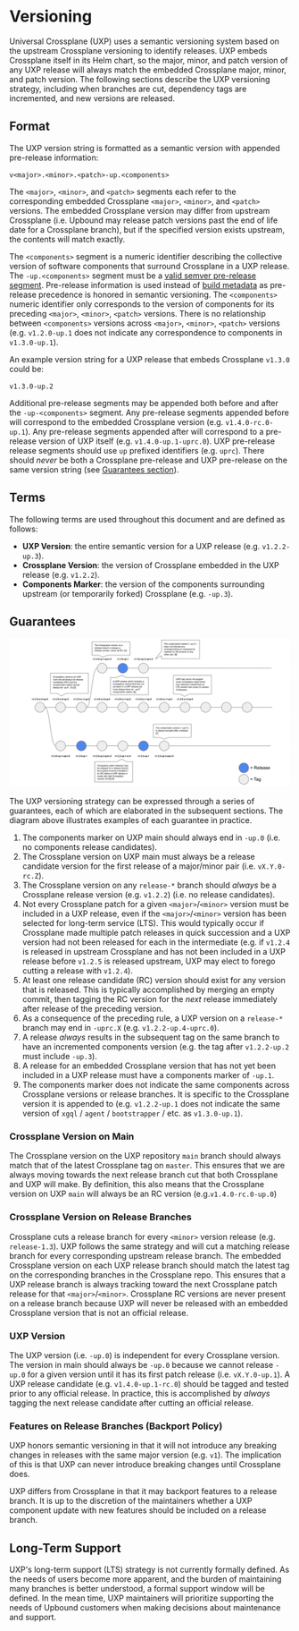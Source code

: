 # Versioning

Universal Crossplane (UXP) uses a semantic versioning system based on the
upstream Crossplane versioning to identify releases. UXP embeds Crossplane
itself in its Helm chart, so the major, minor, and patch version of any UXP
release will always match the embedded Crossplane major, minor, and patch
version. The following sections describe the UXP versioning strategy, including
when branches are cut, dependency tags are incremented, and new versions are
released.

## Format

The UXP version string is formatted as a semantic version with appended
pre-release information:

```
v<major>.<minor>.<patch>-up.<components>
```

The `<major>`, `<minor>`, and `<patch>` segments each refer to the corresponding
embedded Crossplane `<major>`, `<minor>`, and `<patch>` versions. The embedded
Crossplane version may differ from upstream Crossplane (i.e. Upbound may release
patch versions past the end of life date for a Crossplane branch), but if the
specified version exists upstream, the contents will match exactly.

The `<components>` segment is a numeric identifier describing the collective
version of software components that surround Crossplane in a UXP release. The
`-up.<components>` segment must be a [valid semver pre-release
segment](https://semver.org/#spec-item-9). Pre-release information is used
instead of [build metadata](https://semver.org/#spec-item-10) as pre-release
precedence is honored in semantic versioning. The `<components>` numeric
identifier only corresponds to the version of components for its preceding
`<major>`, `<minor>`, `<patch>` versions. There is no relationship between
`<components>` versions across `<major>`, `<minor>`, `<patch>` versions (e.g.
`v1.2.0-up.1` does not indicate any correspondence to components in
`v1.3.0-up.1`).

An example version string for a UXP release that embeds Crossplane `v1.3.0`
could be:

```
v1.3.0-up.2
```

Additional pre-release segments may be appended both before and after the
`-up-<components>` segment. Any pre-release segments appended before will
correspond to the embedded Crossplane version (e.g. `v1.4.0-rc.0-up.1`). Any
pre-release segments appended after will correspond to a pre-release version of
UXP itself (e.g. `v1.4.0-up.1-uprc.0`). UXP pre-release release segments should
use `up` prefixed identifiers (e.g. `uprc`). There should _never_ be both a
Crossplane pre-release and UXP pre-release on the same version string (see
[Guarantees section](#guarantees)).

## Terms

The following terms are used throughout this document and are defined as
follows:

- **UXP Version**: the entire semantic version for a UXP release (e.g.
  `v1.2.2-up.3`).
- **Crossplane Version**: the version of Crossplane embedded in the UXP release
  (e.g. `v1.2.2`).
- **Components Marker**: the version of the components surrounding upstream (or
  temporarily forked) Crossplane (e.g. `-up.3`).

## Guarantees

![versioning-diagram](docs/media/versioning.png)

The UXP versioning strategy can be expressed through a series of guarantees,
each of which are elaborated in the subsequent sections. The diagram above
illustrates examples of each guarantee in practice.

1. The components marker on UXP main should always end in `-up.0` (i.e. no
   components release candidates).
2. The Crossplane version on UXP main must always be a release candidate version
   for the first release of a major/minor pair (i.e. `vX.Y.0-rc.Z`).
3. The Crossplane version on any `release-*` branch should _always_ be a
   Crossplane release version (e.g. `v1.2.2`) (i.e. no release candidates).
4. Not every Crossplane patch for a given `<major>`/`<minor>` version must be
   included in a UXP release, even if the `<major>`/`<minor>` version has been
   selected for long-term service (LTS). This would typically occur if
   Crossplane made multiple patch releases in quick succession and a UXP version
   had not been released for each in the intermediate (e.g. if `v1.2.4` is
   released in upstream Crossplane and has not been included in a UXP release
   before `v1.2.5` is released upstream, UXP may elect to forego cutting a
   release with `v1.2.4`).
5. At least one release candidate (RC) version should exist for any version that
   is released. This is typically accomplished by merging an empty commit, then
   tagging the RC version for the _next_ release immediately after release of
   the preceding version.
6. As a consequence of the preceding rule, a UXP version on a `release-*` branch
   may end in `-uprc.X` (e.g. `v1.2.2-up.4-uprc.0`).
7. A release _always_ results in the subsequent tag on the same branch to have
   an incremented components version (e.g. the tag after `v1.2.2-up.2` must
   include `-up.3`).
8. A release for an embedded Crossplane version that has not yet been included
   in a UXP release must have a components marker of `-up.1`.
9. The components marker does not indicate the same components across Crossplane
   versions or release branches. It is specific to the Crossplane version it is
   appended to (e.g. `v1.2.2-up.1` does not indicate the same version of `xgql`
   / `agent` / `bootstrapper` / etc. as `v1.3.0-up.1`).

### Crossplane Version on Main

The Crossplane version on the UXP repository `main` branch should always match
that of the latest Crossplane tag on `master`. This ensures that we are always
moving towards the next release branch cut that both Crossplane and UXP will
make. By definition, this also means that the Crossplane version on UXP `main`
will always be an RC version (e.g.`v1.4.0-rc.0-up.0`)

### Crossplane Version on Release Branches

Crossplane cuts a release branch for every `<minor>` version release (e.g.
`release-1.3`). UXP follows the same strategy and will cut a matching release
branch for every corresponding upstream release branch. The embedded Crossplane
version on each UXP release branch should match the latest tag on the
corresponding branches in the Crossplane repo. This ensures that a UXP release
branch is always tracking toward the next Crossplane patch release for that
`<major>`/`<minor>`. Crossplane RC versions are never present on a release
branch because UXP will never be released with an embedded Crossplane version
that is not an official release.

### UXP Version

The UXP version (i.e. `-up.0`) is independent for every Crossplane version. The
version in main should always be `-up.0` because we cannot release `-up.0` for a
given version until it has its first patch release (i.e. `vX.Y.0-up.1`). A UXP
release candidate (e.g. `v1.4.0-up.1-rc.0`) should be tagged and tested prior to
any official release. In practice, this is accomplished by _always_ tagging the
next release candidate after cutting an official release.

### Features on Release Branches (Backport Policy)

UXP honors semantic versioning in that it will not introduce any breaking
changes in releases with the same major version (e.g. `v1`). The implication of
this is that UXP can never introduce breaking changes until Crossplane does.

UXP differs from Crossplane in that it may backport features to a release
branch. It is up to the discretion of the maintainers whether a UXP component
update with new features should be included on a release branch.

## Long-Term Support

UXP's long-term support (LTS) strategy is not currently formally defined. As the
needs of users become more apparent, and the burden of maintaining many branches
is better understood, a formal support window will be defined. In the mean time,
UXP maintainers will prioritize supporting the needs of Upbound customers when
making decisions about maintenance and support.
